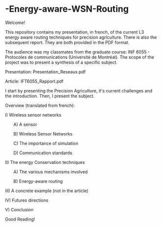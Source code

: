 # -Energy-aware-WSN-Routing
Welcome!

This repository contains my presentation, in french, of the current L3 energy aware routing techniques for precision agriculture. There is also the subsequent report.
They are both provided in the PDF format.

The audience was my classmates from the graduate course: INF 6055 - Protocoles de communications (Université de Montréal).
The scope of the project was to present a synthesis of a specific subject.

Presentation: Presentation_Reseaux.pdf

Article: IFT6055_Rapport.pdf

I start by presenting the Precision Agriculture, it's current challenges and the introduction. Then, I present the subject.

Overview (translated from french):

I) Wireless sensor networks


&nbsp;&nbsp;&nbsp;&nbsp;&nbsp;&nbsp;  A) A sensor
  
  
&nbsp;&nbsp;&nbsp;&nbsp;&nbsp;&nbsp;  B) Wireless Sensor Networks
  
  
&nbsp;&nbsp;&nbsp;&nbsp;&nbsp;&nbsp;  C) The importance of simulation 
  
  
&nbsp;&nbsp;&nbsp;&nbsp;&nbsp;&nbsp;  D) Communication standards

II) The energy Conservation techniques


&nbsp;&nbsp;&nbsp;&nbsp;&nbsp;&nbsp;   A) The various mechanisms involved
  
  
&nbsp;&nbsp;&nbsp;&nbsp;&nbsp;&nbsp;  B) Energy-aware routing
  
  
III) A concrete example (not in the article)


IV) Futures directions


V) Conclusion

Good Reading!
